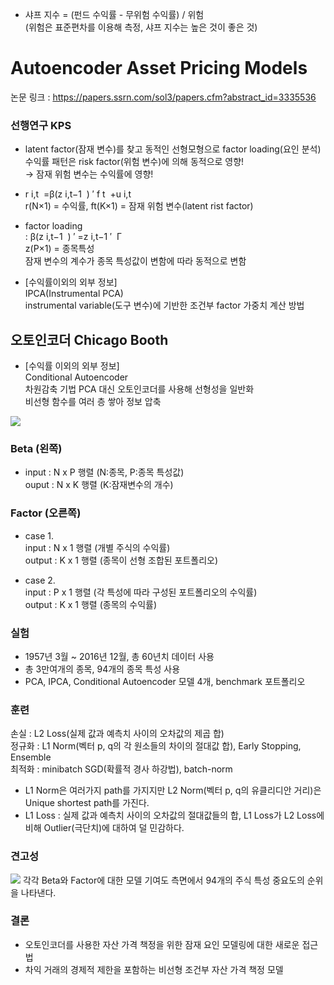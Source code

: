 - 샤프 지수 = (펀드 수익률 - 무위험 수익률) / 위험 \
(위험은 표준편차를 이용해 측정, 샤프 지수는 높은 것이 좋은 것)

# Autoencoder Asset Pricing Models
논문 링크 : https://papers.ssrn.com/sol3/papers.cfm?abstract_id=3335536

### 선행연구 KPS

- latent factor(잠재 변수)를 찾고 동적인 선형모형으로 factor loading(요인 분석) \
수익률 패턴은 risk factor(위험 변수)에 의해 동적으로 영향! \
→ 잠재 위험 변수는 수익률에 영향! 

-  r i,t ​ =β(z i,t−1 ​ ) ′ f t ​ +u i,t ​ \
 r(N×1) = 수익률, ft(K×1) = 잠재 위험 변수(latent rist factor)

- factor loading \
 : β(z i,t−1 ​ ) ′ =z i,t−1 ′ ​ Γ \
 z(P×1) = 종목특성 \
 잠재 변수의 계수가 종목 특성값이 변함에 따라 동적으로 변함
 
- [수익률이외의 외부 정보] \
 IPCA(Instrumental PCA) \
 instrumental variable(도구 변수)에 기반한 조건부 factor 가중치 계산 방법
 
 ## 오토인코더 Chicago Booth
 
- [수익률 이외의 외부 정보] \
 Conditional Autoencoder \
 차원감축 기법 PCA 대신 오토인코더를 사용해 선형성을 일반화 \
 비선형 함수를 여러 층 쌓아 정보 압축
 <img src="https://user-images.githubusercontent.com/58911440/83472444-364f5180-a4c2-11ea-8a36-1027108851f3.png">
 
 ### Beta (왼쪽)
 
 - input : N x P 행렬 (N:종목, P:종목 특성값) \
ouput : N x K 행렬 (K:잠재변수의 개수)
 
 ### Factor (오른쪽)
 
 -  case 1. \
 input : N x 1 행렬 (개별 주식의 수익률) \
      output : K x 1 행렬 (종목이 선형 조합된 포트폴리오)    
*  case 2. \
input : P x 1 행렬 (각 특성에 따라 구성된 포트폴리오의 수익률) \
      output : K x 1 행렬 (종목의 수익률)
      
### 실험

 - 1957년 3월 ~ 2016년 12월, 총 60년치 데이터 사용
 - 총 3만여개의 종목, 94개의 종목 특성 사용
 - PCA, IPCA, Conditional Autoencoder 모델 4개, benchmark 포트폴리오
      
### 훈련 
 
 손실 : L2 Loss(실제 값과 예측치 사이의 오차값의 제곱 합) \
 정규화 : L1 Norm(벡터 p, q의 각 원소들의 차이의 절대값 합), Early Stopping, Ensemble \
 최적화 : minibatch SGD(확률적 경사 하강법), batch-norm

- L1 Norm은 여러가지 path를 가지지만 L2 Norm(벡터 p, q의 유클리디안 거리)은 Unique shortest path를 가진다.
 - L1 Loss : 실제 값과 예측치 사이의 오차값의 절대값들의 합, L1 Loss가 L2 Loss에 비해 Outlier(극단치)에 대하여 덜 민감하다.
 
 ### 견고성
 
 <img src="https://user-images.githubusercontent.com/58911440/83485632-673f7e80-a4e2-11ea-86ae-60ca1d4b6a85.PNG">
 각각 Beta와 Factor에 대한 모델 기여도 측면에서 94개의 주식 특성 중요도의 순위을 나타낸다.
 
 ### 결론
 
 - 오토인코더를 사용한 자산 가격 책정을 위한 잠재 요인 모델링에 대한 새로운 접근법
 - 차익 거래의 경제적 제한을 포함하는 비선형 조건부 자산 가격 책정 모델


